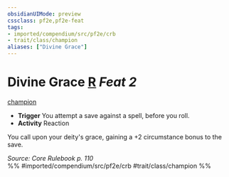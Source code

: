 ```yaml
---
obsidianUIMode: preview
cssclass: pf2e,pf2e-feat
tags:
- imported/compendium/src/pf2e/crb
- trait/class/champion
aliases: ["Divine Grace"]
---
```

# Divine Grace  [R](chapter-9-playing-the-game.md#Actions "Reaction") *Feat 2*  
[champion](rules/traits/champion.md)  

- **Trigger** You attempt a save against a spell, before you roll.
- **Activity** Reaction

You call upon your deity's grace, gaining a +2 circumstance bonus to the save.

*Source: Core Rulebook p. 110*  
%% #imported/compendium/src/pf2e/crb #trait/class/champion %%